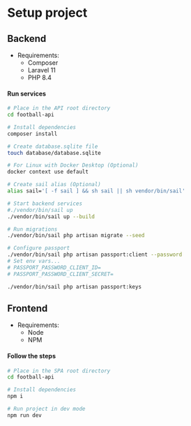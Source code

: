 # Setup project

## Backend

- Requirements:
    - Composer
    - Laravel 11
    - PHP 8.4

#### Run services
```bash
# Place in the API root directory
cd football-api

# Install dependencies
composer install

# Create database.sqlite file
touch database/database.sqlite

# For Linux with Docker Desktop (Optional)
docker context use default

# Create sail alias (Optional)
alias sail='[ -f sail ] && sh sail || sh vendor/bin/sail'

# Start backend services
#./vendor/bin/sail up
./vendor/bin/sail up --build

# Run migrations
./vendor/bin/sail php artisan migrate --seed

# Configure passport
./vendor/bin/sail php artisan passport:client --password
# Set env vars...
# PASSPORT_PASSWORD_CLIENT_ID=
# PASSPORT_PASSWORD_CLIENT_SECRET=

./vendor/bin/sail php artisan passport:keys
```

## Frontend

- Requirements:
    - Node
    - NPM

#### Follow the steps
```bash
# Place in the SPA root directory
cd football-api

# Install dependencies
npm i

# Run project in dev mode
npm run dev
```